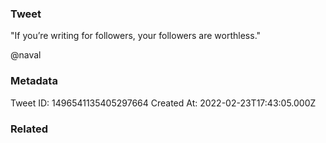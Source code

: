 ### Tweet
"If you’re writing for followers, your followers are worthless."

@naval

### Metadata
Tweet ID: 1496541135405297664
Created At: 2022-02-23T17:43:05.000Z

### Related

